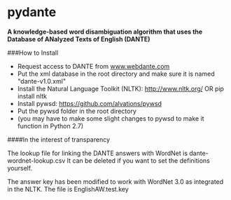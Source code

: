 pydante
=======

**A knowledge-based word disambiguation algorithm that uses the Database of ANalyzed Texts of English (DANTE)**

###How to Install

 - Request access to DANTE from www.webdante.com
 - Put the xml database in the root directory and make sure it is named "dante-v1.0.xml"
 - Install the Natural Language Toolkit (NLTK): http://www.nltk.org/ OR pip install nltk
 - Install pywsd: https://github.com/alvations/pywsd
 - Put the pywsd folder in the root directory
 - (you may have to make some slight changes to pywsd to make it function in Python 2.7)

####In the interest of transparency

The lookup file for linking the DANTE answers with WordNet is dante-wordnet-lookup.csv
It can be deleted if you want to set the definitions yourself.

The answer key has been modified to work with WordNet 3.0 as integrated in the NLTK. The file is EnglishAW.test.key
